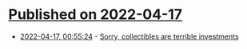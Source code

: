 # [Published on 2022-04-17](index.md)

* [2022-04-17, 00:55:24](https://news.ycombinator.com/item?id=31057464) - [Sorry, collectibles are terrible investments](https://fullstackeconomics.com/sorry-collectibles-are-terrible-investments/)
